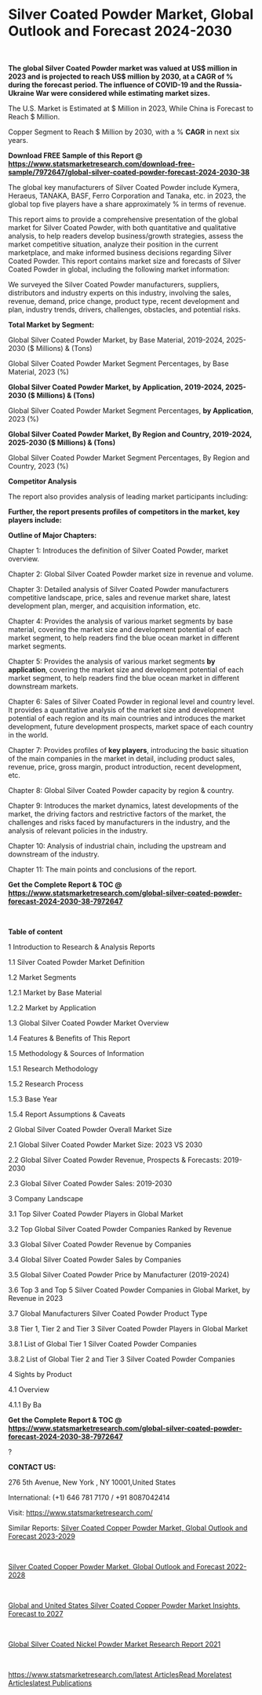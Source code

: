 <h1>Silver Coated Powder Market, Global Outlook and Forecast 2024-2030</h1><br/><p><strong>The global Silver Coated Powder market was valued at US$ million in 2023 and is projected to reach US$ million by 2030, at a <strong>CAGR</strong> of % during the forecast period. The influence of COVID-19 and the Russia-Ukraine War were considered while estimating market sizes.</strong></p>
 
 
 
 <p>The U.S. Market is Estimated at $ Million in 2023, While China is Forecast to Reach $ Million.</p>
 
 
 
 <p>Copper Segment to Reach $ Million by 2030, with a % <strong>CAGR</strong> in next six years.</p>
 
 
 
 <p><strong>Download FREE Sample of this Report @ <a href="https://www.statsmarketresearch.com/download-free-sample/7972647/global-silver-coated-powder-forecast-2024-2030-38">https://www.statsmarketresearch.com/download-free-sample/7972647/global-silver-coated-powder-forecast-2024-2030-38</a></strong></p>
 
 
 
 <p>The global key manufacturers of Silver Coated Powder include Kymera, Heraeus, TANAKA, BASF, Ferro Corporation and Tanaka, etc. in 2023, the global top five players have a share approximately % in terms of revenue.</p>
 
 
 
 <p>This report aims to provide a comprehensive presentation of the global market for Silver Coated Powder, with both quantitative and qualitative analysis, to help readers develop business/growth strategies, assess the market competitive situation, analyze their position in the current marketplace, and make informed business decisions regarding Silver Coated Powder. This report contains market size and forecasts of Silver Coated Powder in global, including the following market information:</p>
 
 
 
 <p>We surveyed the Silver Coated Powder manufacturers, suppliers, distributors and industry experts on this industry, involving the sales, revenue, demand, price change, product type, recent development and plan, industry trends, drivers, challenges, obstacles, and potential risks.</p>
 
 
 
 <p><strong>Total Market by Segment:</strong></p>
 
 
 
 <p>Global Silver Coated Powder Market, by Base Material, 2019-2024, 2025-2030 ($ Millions) & (Tons)</p>
 
 
 
 <p>Global Silver Coated Powder Market Segment Percentages, by Base Material, 2023 (%)</p>
 
 
 
 <p><strong>Global Silver Coated Powder Market, <strong>by Application</strong>, 2019-2024, 2025-2030 ($ Millions) & (Tons)</strong></p>
 
 
 
 <p>Global Silver Coated Powder Market Segment Percentages, <strong>by Application</strong>, 2023 (%)</p>
 
 
 
 <p><strong>Global Silver Coated Powder Market, By Region and Country, 2019-2024, 2025-2030 ($ Millions) & (Tons)</strong></p>
 
 
 
 <p>Global Silver Coated Powder Market Segment Percentages, By Region and Country, 2023 (%)</p>
 
 
 
 <p><strong>Competitor Analysis</strong></p>
 
 
 
 <p>The report also provides analysis of leading market participants including:</p>
 
 
 
 <p><strong>Further, the report presents profiles of competitors in the market, <strong>key players</strong> include:</strong></p>
 
 
 
 <p><strong>Outline of Major Chapters:</strong></p>
 
 
 
 <p>Chapter 1: Introduces the definition of Silver Coated Powder, market overview.</p>
 
 
 
 <p>Chapter 2: Global Silver Coated Powder market size in revenue and volume.</p>
 
 
 
 <p>Chapter 3: Detailed analysis of Silver Coated Powder manufacturers competitive landscape, price, sales and revenue market share, latest development plan, merger, and acquisition information, etc.</p>
 
 
 
 <p>Chapter 4: Provides the analysis of various market segments by base material, covering the market size and development potential of each market segment, to help readers find the blue ocean market in different market segments.</p>
 
 
 
 <p>Chapter 5: Provides the analysis of various market segments <strong>by application</strong>, covering the market size and development potential of each market segment, to help readers find the blue ocean market in different downstream markets.</p>
 
 
 
 <p>Chapter 6: Sales of Silver Coated Powder in regional level and country level. It provides a quantitative analysis of the market size and development potential of each region and its main countries and introduces the market development, future development prospects, market space of each country in the world.</p>
 
 
 
 <p>Chapter 7: Provides profiles of <strong>key players</strong>, introducing the basic situation of the main companies in the market in detail, including product sales, revenue, price, gross margin, product introduction, recent development, etc.</p>
 
 
 
 <p>Chapter 8: Global Silver Coated Powder capacity by region & country.</p>
 
 
 
 <p>Chapter 9: Introduces the market dynamics, latest developments of the market, the driving factors and restrictive factors of the market, the challenges and risks faced by manufacturers in the industry, and the analysis of relevant policies in the industry.</p>
 
 
 
 <p>Chapter 10: Analysis of industrial chain, including the upstream and downstream of the industry.</p>
 
 
 
 <p>Chapter 11: The main points and conclusions of the report.</p>
 
 
 
 <div><b>Get the Complete Report & TOC @ <a href="https://www.statsmarketresearch.com/global-silver-coated-powder-forecast-2024-2030-38-7972647">https://www.statsmarketresearch.com/global-silver-coated-powder-forecast-2024-2030-38-7972647</a></b></div>
 
 
 
 <p><br />
 
 <b>Table of content</b></p>
 
 
 
 <p>1 Introduction to Research & Analysis Reports<br />
 
 1.1 Silver Coated Powder Market Definition<br />
 
 1.2 Market Segments<br />
 
 1.2.1 Market by Base Material<br />
 
 1.2.2 Market by Application<br />
 
 1.3 Global Silver Coated Powder Market Overview<br />
 
 1.4 Features & Benefits of This Report<br />
 
 1.5 Methodology & Sources of Information<br />
 
 1.5.1 Research Methodology<br />
 
 1.5.2 Research Process<br />
 
 1.5.3 Base Year<br />
 
 1.5.4 Report Assumptions & Caveats<br />
 
 2 Global Silver Coated Powder Overall Market Size<br />
 
 2.1 Global Silver Coated Powder Market Size: 2023 VS 2030<br />
 
 2.2 Global Silver Coated Powder Revenue, Prospects & Forecasts: 2019-2030<br />
 
 2.3 Global Silver Coated Powder Sales: 2019-2030<br />
 
 3 Company Landscape<br />
 
 3.1 Top Silver Coated Powder Players in Global Market<br />
 
 3.2 Top Global Silver Coated Powder Companies Ranked by Revenue<br />
 
 3.3 Global Silver Coated Powder Revenue by Companies<br />
 
 3.4 Global Silver Coated Powder Sales by Companies<br />
 
 3.5 Global Silver Coated Powder Price by Manufacturer (2019-2024)<br />
 
 3.6 Top 3 and Top 5 Silver Coated Powder Companies in Global Market, by Revenue in 2023<br />
 
 3.7 Global Manufacturers Silver Coated Powder Product Type<br />
 
 3.8 Tier 1, Tier 2 and Tier 3 Silver Coated Powder Players in Global Market<br />
 
 3.8.1 List of Global Tier 1 Silver Coated Powder Companies<br />
 
 3.8.2 List of Global Tier 2 and Tier 3 Silver Coated Powder Companies<br />
 
 4 Sights by Product<br />
 
 4.1 Overview<br />
 
 4.1.1 By Ba</p>
 
 
 
 <div><b>Get the Complete Report & TOC @ <a href="https://www.statsmarketresearch.com/global-silver-coated-powder-forecast-2024-2030-38-7972647">https://www.statsmarketresearch.com/global-silver-coated-powder-forecast-2024-2030-38-7972647</a></b></div>
 
 
 
 <p>? </p>
 
 
 
 <p><b>CONTACT US:</b><br />
 
 276 5th Avenue, New York , NY 10001,United States<br />
 
 International: (+1) 646 781 7170 / +91 8087042414<br />
 
 Visit: <a href="https://www.statsmarketresearch.com/">https://www.statsmarketresearch.com/</a><br />
 
 Similar Reports: <a href="https://www.statsmarketresearch.com/global-silver-coated-powder-forecast-2024-2030-38-7972647">Silver Coated Copper Powder Market, Global Outlook and Forecast 2023-2029</a><br />
 
 <br />
 
 <a href="https://www.statsmarketresearch.com/global-silver-coated-powder-forecast-2024-2030-38-7972647">Silver Coated Copper Powder Market, Global Outlook and Forecast 2022-2028</a><br />
 
 <br />
 
 <a href="https://www.statsmarketresearch.com/global-silver-coated-powder-forecast-2024-2030-38-7972647">Global and United States Silver Coated Copper Powder Market Insights, Forecast to 2027</a><br />
 
 <br />
 
 <a href="https://www.statsmarketresearch.com/global-silver-coated-powder-forecast-2024-2030-38-7972647">Global Silver Coated Nickel Powder Market Research Report 2021</a><br />
 
 <br />
 
 <a href="https://gyeongbokgung.com">https://www.statsmarketresearch.com/</a><a href="https://hallyeomaritime.com">latest Articles</a><a href="https://jingwansa.com">Read More</a><a href="https://nguoiviet.jp/">latest Articles</a><a href="https://www.intelmarketresearch.com/">latest Publications</a></p>